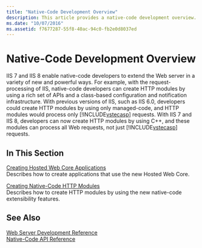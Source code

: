 ```yaml
---
title: "Native-Code Development Overview"
description: This article provides a native-code development overview.
ms.date: "10/07/2016"
ms.assetid: f7677287-55f8-40ac-94c0-fb2e0d8037ed
---
```

# Native-Code Development Overview
IIS 7 and IIS 8 enable native-code developers to extend the Web server in a variety of new and powerful ways. For example, with the request-processing of IIS, native-code developers can create HTTP modules by using a rich set of APIs and a class-based configuration and notification infrastructure. With previous versions of IIS, such as IIS 6.0, developers could create HTTP modules by using only managed-code, and HTTP modules would process only [!INCLUDE[vstecasp](../../wmi-provider/includes/vstecasp-md.md)] requests. With IIS 7 and IIS 8, developers can now create HTTP modules by using C++, and these modules can process all Web requests, not just [!INCLUDE[vstecasp](../../wmi-provider/includes/vstecasp-md.md)] requests.  
  
## In This Section  
 [Creating Hosted Web Core Applications](../../web-development-reference/native-code-development-overview/creating-hosted-web-core-applications.md)  
 Describes how to create applications that use the new Hosted Web Core.  
  
 [Creating Native-Code HTTP Modules](../../web-development-reference/native-code-development-overview/creating-native-code-http-modules.md)  
 Describes how to create HTTP modules by using the new native-code extensibility features.  
  
## See Also  
 [Web Server Development Reference](https://msdn.microsoft.com/library/b1469482-2635-48f0-bf4b-aabccb7c0abd)   
 [Native-Code API Reference](../../web-development-reference/native-code-api-reference/native-code-api-reference.md)
